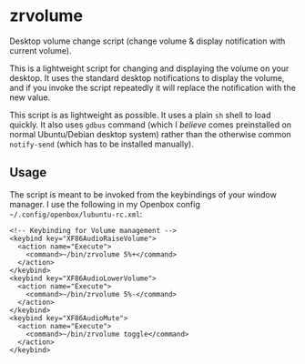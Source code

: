 # zrvolume

Desktop volume change script (change volume &amp; display notification with
current volume).

This is a lightweight script for changing and displaying the volume on your
desktop. It uses the standard desktop notifications to display the volume, and
if you invoke the script repeatedly it will replace the notification with the
new value.

This script is as lightweight as possible. It uses a plain `sh` shell to load
quickly. It also uses `gdbus` command (which I *believe* comes preinstalled on
normal Ubuntu/Debian desktop system) rather than the otherwise common
`notify-send` (which has to be installed manually).

Usage
-----
The script is meant to be invoked from the keybindings of your window manager.
I use the following in my Openbox config `~/.config/openbox/lubuntu-rc.xml`:

    <!-- Keybinding for Volume management -->
    <keybind key="XF86AudioRaiseVolume">
      <action name="Execute">
        <command>~/bin/zrvolume 5%+</command>
      </action>
    </keybind>
    <keybind key="XF86AudioLowerVolume">
      <action name="Execute">
        <command>~/bin/zrvolume 5%-</command>
      </action>
    </keybind>
    <keybind key="XF86AudioMute">
      <action name="Execute">
        <command>~/bin/zrvolume toggle</command>
      </action>
    </keybind>

<!--[eof]-->
